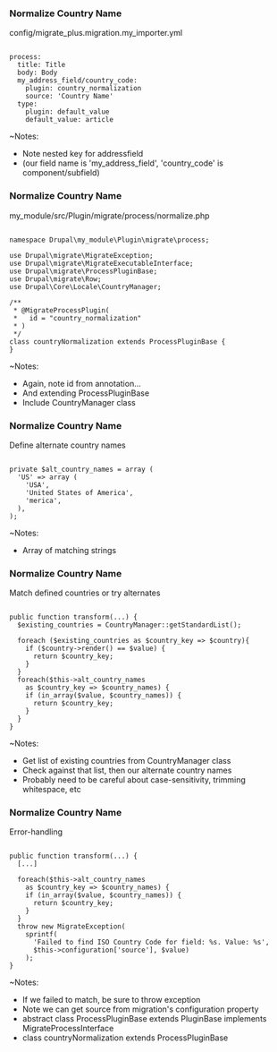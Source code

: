 ### Normalize Country Name

config/migrate_plus.migration.my_importer.yml

<pre><code data-trim data-noescape>
process:
  title: Title
  body: Body
  my_address_field/country_code:
    plugin: country_normalization
    source: 'Country Name'
  type:
    plugin: default_value
    default_value: article
</code></pre>

~Notes:

* Note nested key for addressfield
* (our field name is 'my_address_field', 'country_code' is component/subfield)


### Normalize Country Name

my_module/src/Plugin/migrate/process/normalize.php

<pre><code class="php" data-trim data-noescape>
namespace Drupal\my_module\Plugin\migrate\process;

use Drupal\migrate\MigrateException;
use Drupal\migrate\MigrateExecutableInterface;
use Drupal\migrate\ProcessPluginBase;
use Drupal\migrate\Row;
use Drupal\Core\Locale\CountryManager;

/**
 * @MigrateProcessPlugin(
 *   id = "country_normalization"
 * )
 */
class countryNormalization extends ProcessPluginBase {
}
</code></pre>

~Notes:

* Again, note id from annotation...
* And extending ProcessPluginBase
* Include CountryManager class


### Normalize Country Name

Define alternate country names

<pre><code class="php" data-trim data-noescape>
private $alt_country_names = array (
  'US' => array (
    'USA',
    'United States of America',
    'merica',
  ),
);
</code></pre>

~Notes:

* Array of matching strings


### Normalize Country Name

Match defined countries or try alternates

<pre><code class="php" data-trim data-noescape>
public function transform(...) {
  $existing_countries = CountryManager::getStandardList();

  foreach ($existing_countries as $country_key => $country){
    if ($country->render() == $value) {
      return $country_key;
    }
  }
  foreach($this->alt_country_names
    as $country_key => $country_names) {
    if (in_array($value, $country_names)) {
      return $country_key;
    }
  }
}
</code></pre>

~Notes:

* Get list of existing countries from CountryManager class
* Check against that list, then our alternate country names
* Probably need to be careful about case-sensitivity, trimming whitespace, etc


### Normalize Country Name

Error-handling

<pre><code class="php" data-trim data-noescape>
public function transform(...) {
  [...]

  foreach($this->alt_country_names
    as $country_key => $country_names) {
    if (in_array($value, $country_names)) {
      return $country_key;
    }
  }
  throw new MigrateException(
    sprintf(
      'Failed to find ISO Country Code for field: %s. Value: %s',
      $this->configuration['source'], $value)
    );
}
</code></pre>

~Notes:

* If we failed to match, be sure to throw exception
* Note we can get source from migration's configuration property
* abstract class ProcessPluginBase extends PluginBase implements MigrateProcessInterface
* class countryNormalization extends ProcessPluginBase
